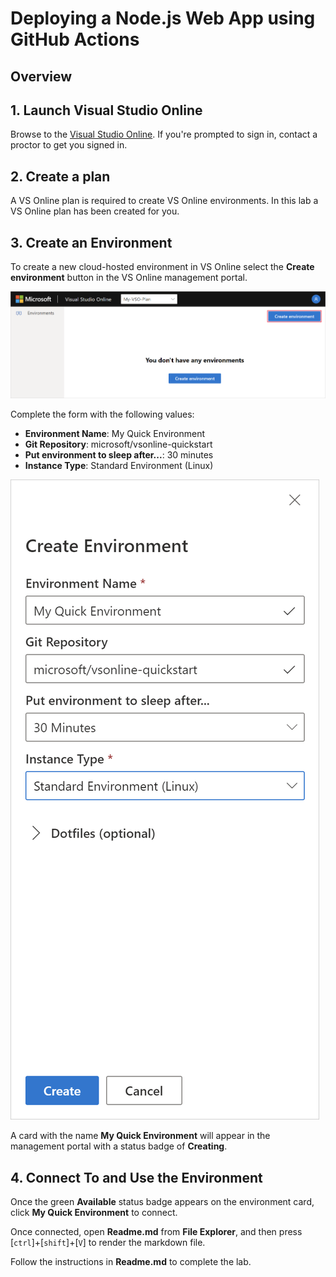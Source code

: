 # Deploying a Node.js Web App using GitHub Actions

## Overview


## 1. Launch Visual Studio Online

Browse to the [Visual Studio Online](https://online.visualstudio.com/environments). If you're prompted to sign in, contact a proctor to get you signed in.

## 2. Create a plan

A VS Online plan is required to create VS Online environments. In this lab a VS Online plan has been created for you.

## 3. Create an Environment

To create a new cloud-hosted environment in VS Online select the **Create environment** button in the VS Online management portal.

![Create environment in Visual Studio Code](./create-env-vso-01.png)

Complete the form with the following values:

- **Environment Name**: My Quick Environment
- **Git Repository**: microsoft/vsonline-quickstart
- **Put environment to sleep after...**: 30 minutes
- **Instance Type**: Standard Environment (Linux)

![Create environment in Visual Studio Code](./create-quickstart-vso-02.png)

A card with the name **My Quick Environment** will appear in the management portal with a status badge of **Creating**.

## 4. Connect To and Use the Environment

Once the green **Available** status badge appears on the environment card, click **My Quick Environment** to connect.

Once connected, open **Readme.md** from **File Explorer**, and then press [`ctrl`]+[`shift`]+[`V`] to render the markdown file.

Follow the instructions in **Readme.md** to complete the lab.
